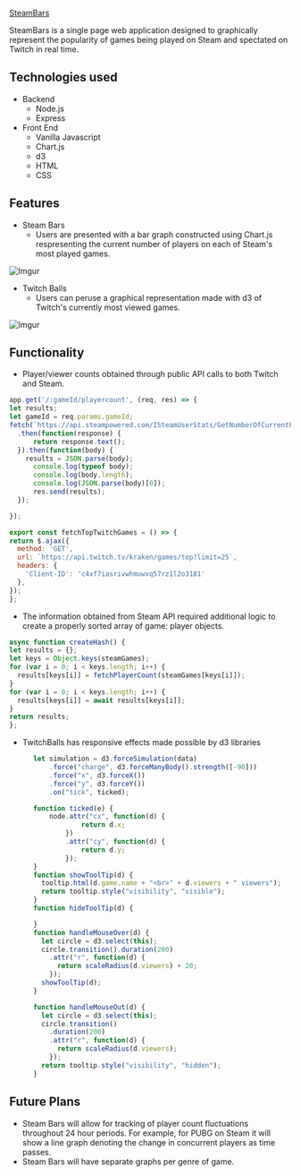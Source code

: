 [SteamBars](http://steam-bars.herokuapp.com)

SteamBars is a single page web application designed to graphically represent the popularity of games being played on Steam and spectated on Twitch in real time. 

## Technologies used
  * Backend
    * Node.js
    * Express
  * Front End
    * Vanilla Javascript
    * Chart.js
    * d3
    * HTML
    * CSS
 
## Features
  * Steam Bars
    * Users are presented with a bar graph constructed using Chart.js respresenting the current number of players on each of Steam's most       played games.
    
  ![Imgur](https://i.imgur.com/kGd71VR.png)
  
  * Twitch Balls
    * Users can peruse a graphical representation made with d3 of Twitch's currently most viewed games.
    
  ![Imgur](https://i.imgur.com/RHlTIKy.png)

## Functionality
  * Player/viewer counts obtained through public API calls to both Twitch and Steam.
  ```Javascript
  app.get('/:gameId/playercount', (req, res) => {
  let results;
  let gameId = req.params.gameId;
  fetch(`https://api.steampowered.com/ISteamUserStats/GetNumberOfCurrentPlayers/v1/?key=${steamKey}&appid=${gameId}`)
    .then(function(response) {
        return response.text();
    }).then(function(body) {
      results = JSON.parse(body);
        console.log(typeof body);
        console.log(body.length);
        console.log(JSON.parse(body)[0]);
        res.send(results);
    });

  });

 export const fetchTopTwitchGames = () => {
  return $.ajax({
    method: 'GET',
    url: `https://api.twitch.tv/kraken/games/top?limit=25`,
    headers: {
      'Client-ID': 'c4xf7iasrivwhmuwvq57rz1l2o3181'
    },
  });
  };
  ```
  * The information obtained from Steam API required additional logic to create a properly sorted array of game: player objects.
  ```Javascript
  async function createHash() {
  let results = {};
  let keys = Object.keys(steamGames);
  for (var i = 0; i < keys.length; i++) {
    results[keys[i]] = fetchPlayerCount(steamGames[keys[i]]);
  }
  for (var i = 0; i < keys.length; i++) {
    results[keys[i]] = await results[keys[i]];
  }
  return results;
  };
  ```
  * TwitchBalls has responsive effects made possible by d3 libraries
  ```Javascript
        let simulation = d3.forceSimulation(data)
            .force("charge", d3.forceManyBody().strength([-90]))
            .force("x", d3.forceX())
            .force("y", d3.forceY())
            .on("tick", ticked);

        function ticked(e) {
            node.attr("cx", function(d) {
                    return d.x;
                })
                .attr("cy", function(d) {
                    return d.y;
                });
        }
        function showToolTip(d) {
          tooltip.html(d.game.name + "<br>" + d.viewers + " viewers");
          return tooltip.style("visibility", "visible");
        }
        function hideToolTip(d) {

        }
        function handleMouseOver(d) {
          let circle = d3.select(this);
          circle.transition().duration(200)
            .attr("r", function(d) {
              return scaleRadius(d.viewers) + 20;
            });
          showToolTip(d);
        }

        function handleMouseOut(d) {
          let circle = d3.select(this);
          circle.transition()
            .duration(200)
            .attr("r", function(d) {
              return scaleRadius(d.viewers);
            });
          return tooltip.style("visibility", "hidden");
        }
  ```
## Future Plans
 * Steam Bars will allow for tracking of player count fluctuations throughout 24 hour periods. For example, for PUBG on Steam it will show    a line graph denoting the change in concurrent players as time passes.
 * Steam Bars will have separate graphs per genre of game.
